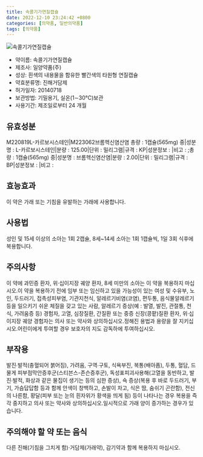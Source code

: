 ```yaml
---
title: 속콜기가연질캡슐
date: 2022-12-10 23:24:42 +0800
categories: [의약품, 일반의약품]
tags: [의약품]
---
```

![속콜기가연질캡슐](https://nedrug.mfds.go.kr/pbp/cmn/itemImageDownload/147426889104800053)

- 약이름: 속콜기가연질캡슐
- 제조사: 일양약품(주)
- 성상: 흰색의 내용물을 함유한 빨간색의 타원형 연질캡슐
- 약효분류명: 진해거담제
- 허가일자: 20140718
- 보관방법: 기밀용기, 실온(1∼30℃)보관
- 사용기간: 제조일로부터 24 개월
## 유효성분
M220819L-카르보시스테인|M223062브롬헥신염산염
총량 : 1캡슐(565mg) 중|성분명 : L-카르보시스테인|분량 : 125.00|단위 : 밀리그램|규격 : KP|성분정보 : |비고 : ;총량 : 1캡슐(565mg) 중|성분명 : 브롬헥신염산염|분량 : 2.00|단위 : 밀리그램|규격 : BP|성분정보 : |비고 :
## 효능효과
이 약은 가래 또는 기침을 유발하는 가래에 사용합니다.
## 사용법
성인 및 15세 이상의 소아는 1회 2캡슐, 8세~14세 소아는 1회 1캡슐씩, 1일 3회 식후에 복용합니다.
## 주의사항
이 약에 과민증 환자, 위·십이지장 궤양 환자, 8세 미만의 소아는 이 약을 복용하지 마십시오.이 약을 복용하기 전에 임부 또는 임신하고 있을 가능성이 있는 여성 및 수유부, 노인, 두드러기, 접촉성피부염, 기관지천식, 알레르기비염(코염), 편두통, 음식물알레르기 등을 일으키기 쉬운 체질을 갖고 있는 사람, 알레르기 증상(예 : 발열, 발진, 관절통, 천식, 가려움증 등) 경험자, 고열, 심장질환, 간질환 또는 중증 신장(콩팥)질환 환자, 위·십이지장 궤양 경험자는 의사 또는 약사와 상의하십시오.정해진 용법과 용량을 잘 지키십시오.어린이에게 투여할 경우 보호자의 지도 감독하에 투여하십시오.
## 부작용
발진∙발적(충혈되어 붉어짐), 가려움, 구역∙구토, 식욕부진, 복통(배아픔), 두통, 혈담, 드물게 피부점막안증후군(스티븐스-존슨증후군), 독성표피괴사용해(고열을 동반하고, 발진∙발적, 화상과 같은 물집이 생기는 등의 심한 증상), 쇽 증상(복용 후 바로 두드러기, 부기, 가슴답답함 등과 함께 안색이 창백하고, 손발이 차고, 식은 땀, 숨쉬기 곤란함), 전신의 나른함, 황달(피부 또는 눈의 흰자위가 황색을 띄게 됨) 등이 나타나는 경우 복용을 즉각 중지하고 의사 또는 약사와 상의하십시오.일시적으로 가래 양이 증가하는 경우가 있습니다.
## 주의해야 할 약 또는 음식
다른 진해(기침을 그치게 함)·거담제(가래약), 감기약과 함께 복용하지 마십시오.
